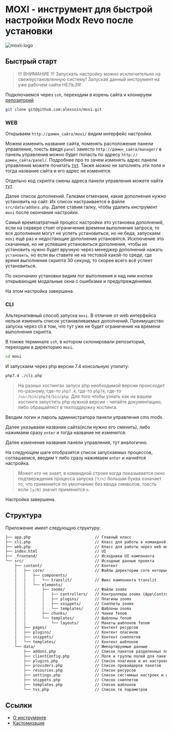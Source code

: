 # MOXI - инструмент для быстрой настройки Modx Revo после установки

![moxii-logo](https://github.com/alexsoin/moxi/assets/3787132/a9f6c7af-7f71-4cff-af7a-e984595eb3ce)

## Быстрый старт

> !!! ВНИМАНИЕ !!!
> Запускать настройку можно исключительно на свежеустановленную систему! Запуская данный инструмент на уже рабочем сайте НЕЛЬЗЯ!

Подключаемся через `ssh`, переходим в корень сайта и клонируем [репозиторий](https://github.com/alexsoin/moxi)

```bash
git clone git@github.com:alexsoin/moxi.git
```

### WEB

Открываем `http://домен_сайта/moxi/` видим интерфейс настройки.

Можем изменить название сайта, поменять расположение панели управление, тоесть введя `panel` заместо `http://домен_сайта/manager/` в панель управления можно будет попасть по адресу `http://домен_сайта/panel/`. Подробнее про то зачем изменять адрес панели управления можете почитать [тут](https://zencod.ru/articles/harden-modx-revo). Также можно не заполнять эти поля и тогда название сайта и его адрес не изменятся.

Отдельно код скрипта смены адреса панели управления можете найти [тут](https://zencod.ru/gists/modx-rename-manager/).

Далее список дополнений. Галками отмечаем, какие дополнения нужно установить на сайт. Их список настраивается в файле `src/data/addons.php`. Далее ставим галку, чтобы удалить инструмент `moxi` после окончания настройки.

Самый времязатратный процесс настройки это установка дополнений, если на сервере стоят ограничения времени выполнения запроса, то все дополнения могут не успеть установиться, но не беда, запускаем `moxi` ещё раз и недостающие дополнения установятся. Исключение это скачанные, но не успевшие установиться дополнения, чтобы их установить нужно будет вручную через менеджер дополнений нажать `установить`, но если вы ставите не на тестовой какой-то среде, где время выполнения скрипта 30 секунд, то скорее всего всё успеет установиться.

По окончанию установки видим лог выполнения и над ним кнопки открывающие модальные окна с ошибками и предупреждениями.

На этом настройка завершена.

### CLI

Альтернативный способ запуска `moxi`. В отличие от web интерфейса нельзя изменить список устанавливаемых дополнений. Преимущество запуска через cli в том, что тут уже не будет ограничения на времени выполнения скрипта.

В томже терминале `ssh`, в котором склонировали репозиторий, переходим в директорию `moxi`.

```bash
cd moxi
```

И запускаем через php версии 7.4 консольную утилиту:

```bash
php7.4 ./cli.php
```

> На разных хостингах запуск php необходимой версии происходит по-разному, где-то `php7.4`, где-то `php74`, где-то `/usr/bin/php74/bin/php`. Для того чтобы узнать как на вашем хостинге запустить php нужной версии - читайте документацию, либо обращайтест в техподдержку хостинга.

Вводим логин и пароль администратора панели управления cms modx.

Далее указываем название сайта(если нужно его сменить), либо нажимаем сразу `enter` и тогда название не изменится.

Далее изменение названия панели управления, тут аналогично.

На следующем шаге отобразится список запускаемых процессов,  соглашаемся, вводим `Y` либо сразу нажимаем `enter` и начнётся настройка.

> Может кто не знает, в командной строке когда показывается окно подтверждения процесса запуска `[Y/n]` большая буква означает то, что применится по умолчанию без ввода символов, тоесть если `[y/N]` значит применится `n`.

Настройка завершена.

## Структура

Приложение имеет следующую структуру:

```bash
├── app.php                            // Главный класс
├── cli.php                            // Класс для работы в командной строке
├── web.php                            // Класс для работы через web интерфейс
├── index.html                         // UI
├── _frontend/                         // Исходники UI компонента
└── src/                               // Исходные данные проекта
    ├── content/                       // Контент
    │   ├── core/                      // Файлы директории core которые будут скопированы на сайт
    │   │   ├── components/
    │   │   │   └── translit/          // Фикс компонента translit
    │   │   └── elements/
    │   │       ├── zoomx/             // Файлы zoomx
    │   │       │   ├── controllers/   // Контроллеры zoomx (App\Controllers)
    │   │       │   ├── plugins/       // Плагины zoomx
    │   │       │   ├── snippets/      // Сниппеты zoomx
    │   │       │   └── templates/     // Шаблоны zoomx
    │   │       ├── chunks/            // Чанки fenom
    │   │       └── templates/         // Шаблоны fenom
    │   │           └── layouts/       // Макеты шаблонов fenom
    │   ├── pages/                     // Контент ресурсов
    │   ├── plugins/                   // Контент плагинов
    │   ├── snippets/                  // Контент сниппетов
    │   └── templates/                 // Контент шаблонов
    └── data/                          // Импортируемые данные
        ├── addons.php                 // Список пакетов разделенных по провайдерам
        ├── clientConfig.php           // Поля и группы полей для пакета ClientConfig
        ├── plugins.php                // Список плагинов и их настроек
        ├── providers.php              // Список провайдеров пакетов
        ├── resources.php              // Список ресурсов
        ├── settings.php               // Список системных настроек и их значений
        ├── snippets.php               // Список сниппетов
        ├── templates.php              // Список шаблонов
        └── tvs.php                    // Список тв параметров
```

## Ссылки

- [О инструменте](https://zencod.ru/articles/moxi/)
- [Кастомизация](https://zencod.ru/articles/moxi-settings/)
